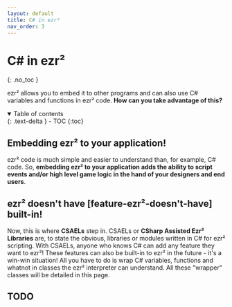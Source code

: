 ```yaml
---
layout: default
title: C# in ezr²
nav_order: 3
---
```


# C# in ezr²
{: .no_toc }

ezr² allows you to embed it to other programs and can also use C# variables and functions in ezr² code. **How can you take advantage of this?**

<details open markdown="block">
  <summary>
    Table of contents
  </summary>
  {: .text-delta }
- TOC
{:toc}
</details>

## Embedding ezr² to your application!
ezr² code is much simple and easier to understand than, for example, C# code. So, **embedding ezr² to your application
adds the ability to script events and/or high level game logic in the hand of your designers and end users**.

## ezr² doesn't have [feature-ezr²-doesn't-have] built-in!
Now, this is where **CSAELs** step in. CSAELs or **CSharp Assisted Ezr² Libraries** are, to state the obvious, libraries or modules written in C# for ezr² scripting.
With CSAELs, anyone who knows C# can add any feature they want to ezr²! These features can also be built-in to ezr² in the future - it's a win-win situation! All you have to do
is wrap C# variables, functions and whatnot in classes the ezr² interpreter can understand. All these "wrapper" classes will be detailed in this page.

## TODO
